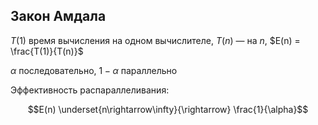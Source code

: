 ﻿## Закон Амдала

$T(1)$ время вычисления на одном вычислителе, $T(n)$ — на $n$, $E(n) = \frac{T(1)}{T(n)}$

$\alpha$ последовательно, $1 - \alpha$ параллельно

Эффективность распараллеливания:

$$E(n) \underset{n\rightarrow\infty}{\rightarrow} \frac{1}{\alpha}$$
